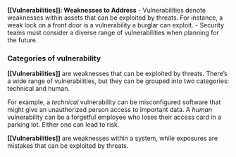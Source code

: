 **[[Vulnerabilities]]: Weaknesses to Address**
	- Vulnerabilities denote weaknesses within assets that can be exploited by threats. For instance, a weak lock on a front door is a vulnerability a burglar can exploit.
	- Security teams must consider a diverse range of vulnerabilities when planning for the future.

### **Categories of vulnerability**

**[[Vulnerabilities]]** are weaknesses that can be exploited by threats. There’s a wide range of vulnerabilities, but they can be grouped into two categories: technical and human.

For example, a _technical_ vulnerability can be misconfigured software that might give an unauthorized person access to important data. A _human_ vulnerability can be a forgetful employee who loses their access card in a parking lot. Either one can lead to risk.

**[[Vulnerabilities]]** are weaknesses within a system, while exposures are mistakes that can be exploited by threats.